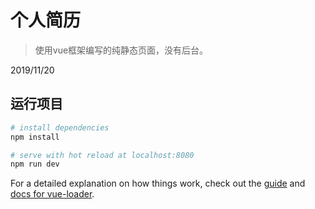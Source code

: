 # 个人简历

> 使用vue框架编写的纯静态页面，没有后台。

2019/11/20

## 运行项目

``` bash
# install dependencies
npm install

# serve with hot reload at localhost:8080
npm run dev

```

For a detailed explanation on how things work, check out the [guide](http://vuejs-templates.github.io/webpack/) and [docs for vue-loader](http://vuejs.github.io/vue-loader).
